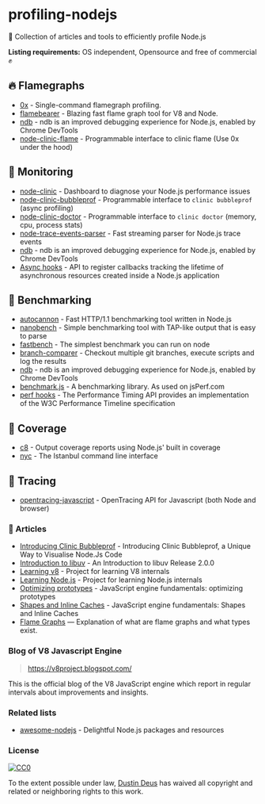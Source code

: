 # profiling-nodejs
🌌 Collection of articles and tools to efficiently profile Node.js

**Listing requirements:** OS independent, Opensource and free of commercial ✊

## 🔥 Flamegraphs

- [0x](https://github.com/davidmarkclements/0x) - Single-command flamegraph profiling.
- [flamebearer](https://github.com/mapbox/flamebearer) - Blazing fast flame graph tool for V8 and Node.
- [ndb](https://github.com/GoogleChromeLabs/ndb) - ndb is an improved debugging experience for Node.js, enabled by Chrome DevTools
- [node-clinic-flame](https://github.com/nearform/node-clinic-flame) - Programmable interface to clinic flame (Use 0x under the hood)

## 👀 Monitoring

- [node-clinic](https://github.com/nearform/node-clinic) - Dashboard to diagnose your Node.js performance issues
- [node-clinic-bubbleprof](https://github.com/nearform/node-clinic-bubbleprof) - Programmable interface to `clinic bubbleprof` (async profiling)
- [node-clinic-doctor](https://github.com/nearform/node-clinic-doctor) - Programmable interface to `clinic doctor` (memory, cpu, process stats)
- [node-trace-events-parser](https://github.com/nearform/node-trace-events-parser) - Fast streaming parser for Node.js trace events
- [ndb](https://github.com/GoogleChromeLabs/ndb) - ndb is an improved debugging experience for Node.js, enabled by Chrome DevTools
- [Async hooks](https://nodejs.org/dist/latest-v10.x/docs/api/async_hooks.html) - API to register callbacks tracking the lifetime of asynchronous resources created inside a Node.js application

## 🎏 Benchmarking

- [autocannon](https://github.com/mcollina/autocannon) - Fast HTTP/1.1 benchmarking tool written in Node.js
- [nanobench](https://github.com/mafintosh/nanobench) - Simple benchmarking tool with TAP-like output that is easy to parse
- [fastbench](https://github.com/mcollina/fastbench) - The simplest benchmark you can run on node
- [branch-comparer](https://github.com/starptech/branch-comparer) - Checkout multiple git branches, execute scripts and log the results
- [ndb](https://github.com/GoogleChromeLabs/ndb) - ndb is an improved debugging experience for Node.js, enabled by Chrome DevTools
- [benchmark.js](https://github.com/bestiejs/benchmark.js) - A benchmarking library. As used on jsPerf.com
- [perf hooks](https://nodejs.org/dist/latest-v10.x/docs/api/perf_hooks.html) - The Performance Timing API provides an implementation of the W3C Performance Timeline specification

## 🧐 Coverage

- [c8](https://github.com/bcoe/c8) - Output coverage reports using Node.js' built in coverage
- [nyc](https://github.com/istanbuljs/nyc) - The Istanbul command line interface

## 👻 Tracing

- [opentracing-javascript](https://github.com/opentracing/opentracing-javascript) - OpenTracing API for Javascript (both Node and browser)

### 📄 Articles

- [Introducing Clinic Bubbleprof](https://www.nearform.com/blog/introducing-clinic-bubbleprof-a-unique-way-to-visualise-node-js-code/) - Introducing Clinic Bubbleprof, a Unique Way to Visualise Node.Js Code
- [Introduction to libuv](http://nikhilm.github.io/uvbook/An%20Introduction%20to%20libuv.pdf) - An Introduction to libuv Release 2.0.0
- [Learning v8](https://github.com/danbev/learning-v8) - Project for learning V8 internals
- [Learning Node.js](https://github.com/danbev/learning-nodejs) - Project for learning Node.js internals
- [Optimizing prototypes](https://mathiasbynens.be/notes/prototypes) - JavaScript engine fundamentals: optimizing prototypes
- [Shapes and Inline Caches](https://mathiasbynens.be/notes/shapes-ics) - JavaScript engine fundamentals: Shapes and Inline Caches
- [Flame Graphs](http://www.brendangregg.com/flamegraphs.html) — Explanation of what are flame graphs and what types exist.

### Blog of V8 Javascript Engine
> https://v8project.blogspot.com/

This is the official blog of the V8 JavaScript engine which report in regular intervals about improvements and insights.

### Related lists

- [awesome-nodejs](https://github.com/sindresorhus/awesome-nodejs) - Delightful Node.js packages and resources


### License

[![CC0](http://mirrors.creativecommons.org/presskit/buttons/88x31/svg/cc-zero.svg)](https://creativecommons.org/publicdomain/zero/1.0/)

To the extent possible under law, [Dustin Deus](http://starptech.com) has waived all copyright and related or neighboring rights to this work.
